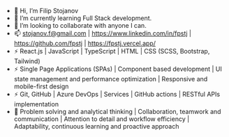 - 👋 Hi, I’m Filip Stojanov
- 🌱 I’m currently learning Full Stack development.
- 💞️ I’m looking to collaborate with anyone I can.
- 📫 stojanov.f@gmail.com | https://www.linkedin.com/in/fpstj | https://github.com/fpstj | https://fpstj.vercel.app/
- ⚡ React.js | JavaScript | TypeScript | HTML | CSS (SCSS, Bootstrap, Tailwind)
- ⚡ Single Page Applications (SPAs) | Component based development | UI state management and performance optimization | Responsive and mobile-first design
- ⚡ Git, GitHub | Azure DevOps | Services | GitHub actions | RESTful APIs implementation
- 🤝 Problem solving and analytical thinking | Collaboration, teamwork and communication | Attention to detail and workflow efficiency | Adaptability, continuous learning and proactive approach
